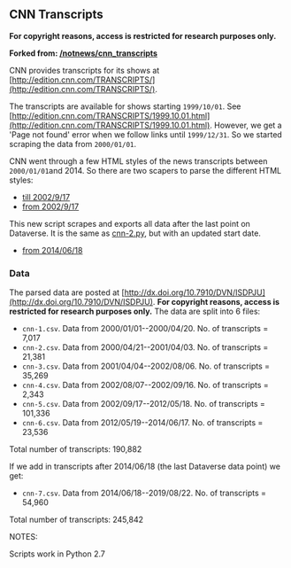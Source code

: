 ## CNN Transcripts 

**For copyright reasons, access is restricted for research purposes only.**

**Forked from: [/notnews/cnn_transcripts](https://github.com/notnews/cnn_transcripts)**


CNN provides transcripts for its shows at [http://edition.cnn.com/TRANSCRIPTS/](http://edition.cnn.com/TRANSCRIPTS/). 

The transcripts are available for shows starting `1999/10/01`. See [http://edition.cnn.com/TRANSCRIPTS/1999.10.01.html](http://edition.cnn.com/TRANSCRIPTS/1999.10.01.html). However, we get a 'Page not found' error when we follow links until `1999/12/31`. So we started scraping the data from `2000/01/01`.

CNN went through a few HTML styles of the news transcripts between `2000/01/01`and 2014. So there are two scapers to parse the different HTML styles:

* [till 2002/9/17](scripts/cnn-1.py)
* [from 2002/9/17](scripts/cnn-2.py)

This new script scrapes and exports all data after the last point on Dataverse. It is the same as [cnn-2.py](scripts/cnn-2.py), but with an updated start date.

* [from 2014/06/18](scripts/cnn-3.py)

### Data

The parsed data are posted at [http://dx.doi.org/10.7910/DVN/ISDPJU](http://dx.doi.org/10.7910/DVN/ISDPJU). **For copyright reasons, access is restricted for research purposes only.** The data are split into 6 files:

* `cnn-1.csv`. Data from 2000/01/01--2000/04/20. No. of transcripts = 7,017
* `cnn-2.csv`. Data from  2000/04/21--2001/04/03. No. of transcripts = 21,381
* `cnn-3.csv`. Data from  2001/04/04--2002/08/06. No. of transcripts = 35,269
* `cnn-4.csv`. Data from  2002/08/07--2002/09/16. No. of transcripts = 2,343
* `cnn-5.csv`. Data from  2002/09/17--2012/05/18. No. of transcripts = 101,336
* `cnn-6.csv`. Data from  2012/05/19--2014/06/17. No. of transcripts = 23,536

Total number of transcripts: 190,882

If we add in transcripts after 2014/06/18 (the last Dataverse data point) we get:

* `cnn-7.csv`. Data from  2014/06/18--2019/08/22. No. of transcripts = 54,960

Total number of transcripts: 245,842



NOTES:

Scripts work in Python 2.7
